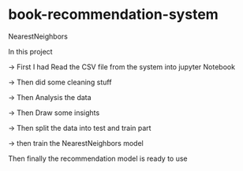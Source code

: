 # book-recommendation-system

NearestNeighbors

In this project

-> First I had Read the CSV file from the system into jupyter Notebook

-> Then did some cleaning stuff

-> Then Analysis the data

-> Then Draw some insights 

-> Then split the data into test and train part

-> then train the NearestNeighbors model

  Then finally the recommendation model is ready to use
